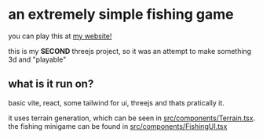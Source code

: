 
# an extremely simple fishing game
you can play this at [my website!](https://rmfosho.me/fish)

this is my **SECOND** threejs project, so it was an attempt to make something 3d and "playable" 

## what is it run on?

basic vite, react, some tailwind for ui, threejs and thats pratically it.

it uses terrain generation, which can be seen in [src/components/Terrain.tsx](https://github.com/DwifteJB/PirateFishing/blob/main/src/components/Terrain.tsx).
the fishing minigame can be found in [src/components/FishingUI.tsx](https://github.com/DwifteJB/PirateFishing/blob/main/src/components/FishingUI.tsx)
